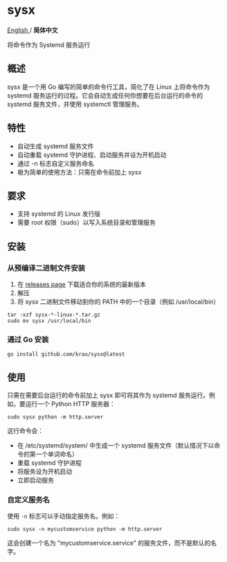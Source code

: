 # sysx

<a href="https://github.com/krau/sysx/blob/main/README.md"> English </a> / **简体中文**

将命令作为 Systemd 服务运行

## 概述

sysx 是一个用 Go 编写的简单的命令行工具，简化了在 Linux 上将命令作为 systemd 服务运行的过程。它会自动生成任何你想要在后台运行的命令的 systemd 服务文件，并使用 systemctl 管理服务。

## 特性

- 自动生成 systemd 服务文件
- 自动重载 systemd 守护进程、启动服务并设为开机启动
- 通过 -n 标志自定义服务命名
- 极为简单的使用方法：只需在命令前加上 sysx

## 要求

- 支持 systemd 的 Linux 发行版
- 需要 root 权限（sudo）以写入系统目录和管理服务

## 安装

### 从预编译二进制文件安装

1. 在 [releases page](https://github.com/krau/sysx/releases) 下载适合你的系统的最新版本
2. 解压
3. 将 sysx 二进制文件移动到你的 PATH 中的一个目录（例如 /usr/local/bin）

```shell
tar -xzf sysx-*-linux-*.tar.gz
sudo mv sysx /usr/local/bin
```

### 通过 Go 安装

```shell
go install github.com/krau/sysx@latest
```

## 使用

只需在需要后台运行的命令前加上 sysx 即可将其作为 systemd 服务运行。例如，要运行一个 Python HTTP 服务器：

```shell
sudo sysx python -m http.server
```

这行命令会：

- 在 /etc/systemd/system/ 中生成一个 systemd 服务文件（默认情况下以命令的第一个单词命名）
- 重载 systemd 守护进程
- 将服务设为开机启动
- 立即启动服务

### 自定义服务名

使用 `-n` 标志可以手动指定服务名。例如：

```shell
sudo sysx -n mycustomservice python -m http.server
```

这会创建一个名为 "mycustomservice.service" 的服务文件，而不是默认的名字。
